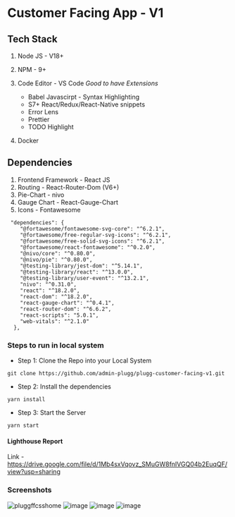 # Customer Facing App - V1
## Tech Stack
1. Node JS - V18+
2. NPM - 9+
3. Code Editor - VS Code
	 *Good to have Extensions*
	- Babel Javascirpt - Syntax Highlighting
	- S7+ React/Redux/React-Native snippets
	- Error Lens
	- Prettier
	- TODO Highlight
	
4. Docker 

## Dependencies

1. Frontend Framework - React JS
2. Routing - React-Router-Dom (V6+)
3. Pie-Chart - nivo
4. Gauge Chart - React-Gauge-Chart
5. Icons - Fontawesome

```
 "dependencies": {
    "@fortawesome/fontawesome-svg-core": "^6.2.1",
    "@fortawesome/free-regular-svg-icons": "^6.2.1",
    "@fortawesome/free-solid-svg-icons": "^6.2.1",
    "@fortawesome/react-fontawesome": "^0.2.0",
    "@nivo/core": "^0.80.0",
    "@nivo/pie": "^0.80.0",
    "@testing-library/jest-dom": "^5.14.1",
    "@testing-library/react": "^13.0.0",
    "@testing-library/user-event": "^13.2.1",
    "nivo": "^0.31.0",
    "react": "^18.2.0",
    "react-dom": "^18.2.0",
    "react-gauge-chart": "^0.4.1",
    "react-router-dom": "^6.6.2",
    "react-scripts": "5.0.1",
    "web-vitals": "^2.1.0"
  },
  ```
   
 
 ### Steps to run in local system
 
 - Step 1: Clone the Repo into your Local System
 ```
 git clone https://github.com/admin-plugg/plugg-customer-facing-v1.git
 ```
 - Step 2: Install the dependencies
 ```
 yarn install
 ```
 
 - Step 3: Start the Server
 
 ```
 yarn start
 ```

#### Lighthouse Report 
Link - https://drive.google.com/file/d/1Mb4sxVqovz_SMuGW8fnIVGQ04b2EuqQF/view?usp=sharing

### Screenshots
![pluggffcsshome](https://user-images.githubusercontent.com/120786880/212467298-7a17a9dd-517b-42bd-a52c-de2f4bc316af.png)
![image](https://user-images.githubusercontent.com/120786880/212467355-03e507c8-8d69-4440-8c2e-436533cc9604.png)
![image](https://user-images.githubusercontent.com/120786880/212467410-513bcd63-1fd4-4aa5-9dc3-9de62da309ff.png)
![image](https://user-images.githubusercontent.com/120786880/212467421-48669e34-deeb-47bd-8ed9-758dd2bc8a5e.png)
